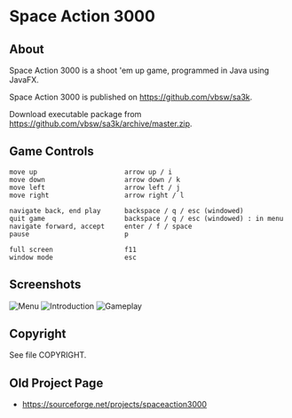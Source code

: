 # Space Action 3000

## About
Space Action 3000 is a shoot 'em up game, programmed in Java using JavaFX.

Space Action 3000 is published on <https://github.com/vbsw/sa3k>.

Download executable package from <https://github.com/vbsw/sa3k/archive/master.zip>. 

## Game Controls
	move up                      arrow up / i
	move down                    arrow down / k
	move left                    arrow left / j
	move right                   arrow right / l

	navigate back, end play      backspace / q / esc (windowed)
	quit game                    backspace / q / esc (windowed) : in menu
	navigate forward, accept     enter / f / space
	pause                        p

	full screen                  f11
	window mode                  esc

## Screenshots

![Menu](./res/image/screenshots/screenshot01.png)
![Introduction](./res/image/screenshots/screenshot02.png)
![Gameplay](./res/image/screenshots/screenshot03.png)

## Copyright
See file COPYRIGHT.

## Old Project Page
- <https://sourceforge.net/projects/spaceaction3000>
